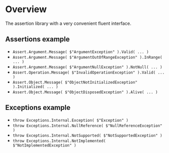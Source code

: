 # Overview
The assertion library with a very convenient fluent interface.

## Assertions example
- ```Assert.Argument.Message( $"ArgumentException" ).Valid( ... )```
- ```Assert.Argument.Message( $"ArgumentOutOfRangeException" ).InRange( ... )```
- ```Assert.Argument.Message( $"ArgumentNullException" ).NotNull( ... )```
- ```Assert.Operation.Message( $"InvalidOperationException" ).Valid( ... )```
- ```Assert.Object.Message( $"ObjectNotInitializedException" ).Initialized( ... )```
- ```Assert.Object.Message( $"ObjectDisposedException" ).Alive( ... )```

## Exceptions example
- ```throw Exceptions.Internal.Exception( $"Exception" )```
- ```throw Exceptions.Internal.NullReference( $"NullReferenceException" )```
- ```throw Exceptions.Internal.NotSupported( $"NotSupportedException" )```
- ```throw Exceptions.Internal.NotImplemented( $"NotImplementedException" )```
